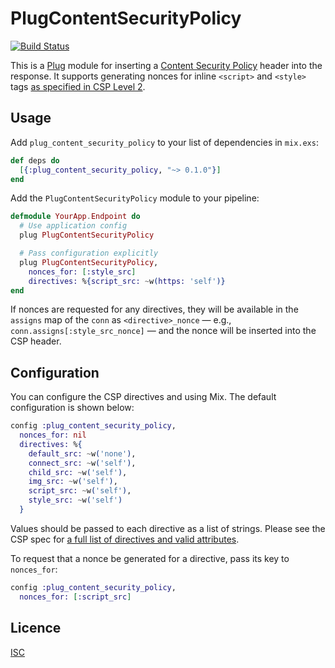 # PlugContentSecurityPolicy

[![Build Status](https://secure.travis-ci.org/xtian/plug_content_security_policy.svg?branch=master
"Build Status")](https://travis-ci.org/xtian/plug_content_security_policy)

This is a [Plug][plug] module for inserting a [Content Security Policy][csp]
header into the response. It supports generating nonces for inline `<script>`
and `<style>` tags [as specified in CSP Level 2][nonces].

## Usage

Add `plug_content_security_policy` to your list of dependencies in `mix.exs`:

```elixir
def deps do
  [{:plug_content_security_policy, "~> 0.1.0"}]
end
```

Add the `PlugContentSecurityPolicy` module to your pipeline:

```elixir
defmodule YourApp.Endpoint do
  # Use application config
  plug PlugContentSecurityPolicy

  # Pass configuration explicitly
  plug PlugContentSecurityPolicy,
    nonces_for: [:style_src]
    directives: %{script_src: ~w(https: 'self')}
end
```

If nonces are requested for any directives, they will be available in the
`assigns` map of the `conn` as `<directive>_nonce` — e.g.,
`conn.assigns[:style_src_nonce]` — and the nonce will be inserted into the
CSP header.

## Configuration

You can configure the CSP directives and using Mix. The default configuration
is shown below:

```elixir
config :plug_content_security_policy,
  nonces_for: nil
  directives: %{
    default_src: ~w('none'),
    connect_src: ~w('self'),
    child_src: ~w('self'),
    img_src: ~w('self'),
    script_src: ~w('self'),
    style_src: ~w('self')
  }
```

Values should be passed to each directive as a list of strings.
Please see the CSP spec for
[a full list of directives and valid attributes][directives].

To request that a nonce be generated for a directive, pass its key
to `nonces_for`:

```elixir
config :plug_content_security_policy,
  nonces_for: [:script_src]
```

[csp]: https://www.w3.org/TR/CSP2
[directives]: https://www.w3.org/TR/CSP2/#directives
[nonces]: https://www.w3.org/TR/CSP2/#script-src-nonce-usage
[plug]: https://github.com/elixir-lang/plug

## Licence

[ISC](LICENSE)
